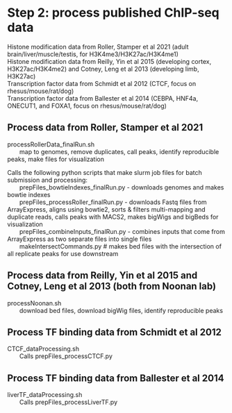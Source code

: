 # Step 2: process published ChIP-seq data
Histone modification data from Roller, Stamper et al 2021 (adult brain/liver/muscle/testis, for H3K4me3/H3K27ac/H3K4me1)  
Histone modification data from Reilly, Yin et al 2015 (developing cortex, H3K27ac/H3K4me2) and Cotney, Leng et al 2013 (developing limb, H3K27ac)  
Transcription factor data from Schmidt et al 2012 (CTCF, focus on rhesus/mouse/rat/dog)  
Transcription factor data from Ballester et al 2014 (CEBPA, HNF4a, ONECUT1, and FOXA1, focus on rhesus/mouse/rat/dog)

## Process data from Roller, Stamper et al 2021
processRollerData_finalRun.sh  
&emsp;&emsp;map to genomes, remove duplicates, call peaks, identify reproducible peaks, make files for visualization  

Calls the following python scripts that make slurm job files for batch submission and processing:  
&emsp;&emsp;prepFiles_bowtieIndexes_finalRun.py - downloads genomes and makes bowtie indexes  
&emsp;&emsp;prepFiles_processRoller_finalRun.py - downloads Fastq files from ArrayExpress, aligns using bowtie2, sorts & filters multi-mapping and duplicate reads, calls peaks with MACS2, makes bigWigs and bigBeds for visualization  
&emsp;&emsp;prepFiles_combineInputs_finalRun.py - combines inputs that come from ArrayExpress as two separate files into single files  
&emsp;&emsp;makeIntersectCommands.py # makes bed files with the intersection of all replicate peaks for use downstream  

## Process data from Reilly, Yin et al 2015 and Cotney, Leng et al 2013 (both from Noonan lab)
processNoonan.sh  
&emsp;&emsp;download bed files, download bigWig files, identify reproducible peaks

## Process TF binding data from Schmidt et al 2012
CTCF_dataProcessing.sh  
&emsp;&emsp;Calls prepFiles_processCTCF.py

## Process TF binding data from Ballester et al 2014
liverTF_dataProcessing.sh  
&emsp;&emsp;Calls prepFiles_processLiverTF.py
